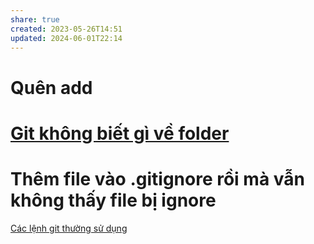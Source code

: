 ```yaml
---
share: true
created: 2023-05-26T14:51
updated: 2024-06-01T22:14
---
```


# Quên add

# [Git không biết gì về folder](./Git%20kh%C3%B4ng%20bi%E1%BA%BFt%20g%C3%AC%20v%E1%BB%81%20folder.md)

# Thêm file vào  .gitignore rồi mà vẫn không thấy file bị ignore


[Các lệnh git thường sử dụng](./Commit/C%C3%A1c%20l%E1%BB%87nh%20git%20th%C6%B0%E1%BB%9Dng%20s%E1%BB%AD%20d%E1%BB%A5ng.md)

